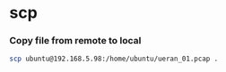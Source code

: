# scp

### Copy file from remote to local
```bash
scp ubuntu@192.168.5.98:/home/ubuntu/ueran_01.pcap .
```
